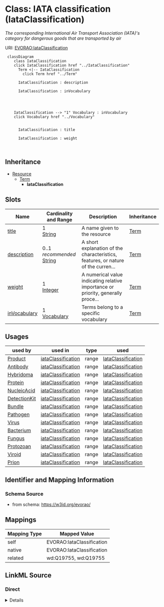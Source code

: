 

# Class: IATA classification (IataClassification) 


_The corresponding International Air Transport Association (IATA)'s category for dangerous goods that are transported by air_





URI: [EVORAO:IataClassification](https://w3id.org/evorao/IataClassification)






```mermaid
 classDiagram
    class IataClassification
    click IataClassification href "../IataClassification"
      Term <|-- IataClassification
        click Term href "../Term"
      
      IataClassification : description
        
      IataClassification : inVocabulary
        
          
    
    
    IataClassification --> "1" Vocabulary : inVocabulary
    click Vocabulary href "../Vocabulary"

        
      IataClassification : title
        
      IataClassification : weight
        
      
```





## Inheritance
* [Resource](Resource.md)
    * [Term](Term.md)
        * **IataClassification**



## Slots

| Name | Cardinality and Range | Description | Inheritance |
| ---  | --- | --- | --- |
| [title](title.md) | 1 <br/> [String](String.md) | A name given to the resource | [Term](Term.md) |
| [description](description.md) | 0..1 _recommended_ <br/> [String](String.md) | A short explanation of the characteristics, features, or nature of the curren... | [Term](Term.md) |
| [weight](weight.md) | 1 <br/> [Integer](Integer.md) | A numerical value indicating relative importance or priority, generally proce... | [Term](Term.md) |
| [inVocabulary](inVocabulary.md) | 1 <br/> [Vocabulary](Vocabulary.md) | Terms belong to a specific vocabulary | [Term](Term.md) |





## Usages

| used by | used in | type | used |
| ---  | --- | --- | --- |
| [Product](Product.md) | [iataClassification](iataClassification.md) | range | [IataClassification](IataClassification.md) |
| [Antibody](Antibody.md) | [iataClassification](iataClassification.md) | range | [IataClassification](IataClassification.md) |
| [Hybridoma](Hybridoma.md) | [iataClassification](iataClassification.md) | range | [IataClassification](IataClassification.md) |
| [Protein](Protein.md) | [iataClassification](iataClassification.md) | range | [IataClassification](IataClassification.md) |
| [NucleicAcid](NucleicAcid.md) | [iataClassification](iataClassification.md) | range | [IataClassification](IataClassification.md) |
| [DetectionKit](DetectionKit.md) | [iataClassification](iataClassification.md) | range | [IataClassification](IataClassification.md) |
| [Bundle](Bundle.md) | [iataClassification](iataClassification.md) | range | [IataClassification](IataClassification.md) |
| [Pathogen](Pathogen.md) | [iataClassification](iataClassification.md) | range | [IataClassification](IataClassification.md) |
| [Virus](Virus.md) | [iataClassification](iataClassification.md) | range | [IataClassification](IataClassification.md) |
| [Bacterium](Bacterium.md) | [iataClassification](iataClassification.md) | range | [IataClassification](IataClassification.md) |
| [Fungus](Fungus.md) | [iataClassification](iataClassification.md) | range | [IataClassification](IataClassification.md) |
| [Protozoan](Protozoan.md) | [iataClassification](iataClassification.md) | range | [IataClassification](IataClassification.md) |
| [Viroid](Viroid.md) | [iataClassification](iataClassification.md) | range | [IataClassification](IataClassification.md) |
| [Prion](Prion.md) | [iataClassification](iataClassification.md) | range | [IataClassification](IataClassification.md) |






## Identifier and Mapping Information







### Schema Source


* from schema: https://w3id.org/evorao/




## Mappings

| Mapping Type | Mapped Value |
| ---  | ---  |
| self | EVORAO:IataClassification |
| native | EVORAO:IataClassification |
| related | wd:Q19755, wd:Q19755 |







## LinkML Source

<!-- TODO: investigate https://stackoverflow.com/questions/37606292/how-to-create-tabbed-code-blocks-in-mkdocs-or-sphinx -->

### Direct

<details>
```yaml
name: IataClassification
description: The corresponding International Air Transport Association (IATA)'s category
  for dangerous goods that are transported by air
title: IATA classification
from_schema: https://w3id.org/evorao/
related_mappings:
- wd:Q19755
- wd:Q19755
is_a: Term

```
</details>

### Induced

<details>
```yaml
name: IataClassification
description: The corresponding International Air Transport Association (IATA)'s category
  for dangerous goods that are transported by air
title: IATA classification
from_schema: https://w3id.org/evorao/
related_mappings:
- wd:Q19755
- wd:Q19755
is_a: Term
attributes:
  title:
    name: title
    description: A name given to the resource
    title: title
    comments:
    - 'The title of the item should be as short and descriptive as possible. E.g.
      for virus products it should basically be based on the following Pattern: ''Virus
      name'', ''virus host type'', ''collection year'', ''country of collection''
      ex ''suspected epidemiological origin'', ''genotype'', ''strain'', ''variant
      name or specific feature'
    from_schema: https://w3id.org/evorao/
    exact_mappings:
    - schema:name
    - rdfs:label
    rank: 1000
    slot_uri: dct:title
    alias: title
    owner: IataClassification
    domain_of:
    - Term
    - Dataset
    - DataService
    - Publication
    - License
    - Certification
    range: string
    required: true
    multivalued: false
  description:
    name: description
    description: A short explanation of the characteristics, features, or nature of
      the current item
    title: description
    comments:
    - Describe this item in few lines. This description will serve as a summary to
      present the resource.
    from_schema: https://w3id.org/evorao/
    exact_mappings:
    - schema:description
    close_mappings:
    - schema:description
    - schema:description
    rank: 1000
    slot_uri: dct:description
    alias: description
    owner: IataClassification
    domain_of:
    - Term
    - Dataset
    - DataService
    - PersonOrOrganization
    - File
    - ContactPoint
    - License
    - Certification
    range: string
    required: false
    recommended: true
    multivalued: false
  weight:
    name: weight
    description: A numerical value indicating relative importance or priority, generally
      processed in ascending order. This weight helps prioritize content when organizing
      or processing data. Its value can be negative, with a default set to 0
    title: weight
    comments:
    - The lowest weighted Data providers are triggered first, this may be usefull
      to populate at first entities that are referenced by others (e.g. Version ahead
      of Rank ahead of Taxon)
    from_schema: https://w3id.org/evorao/
    close_mappings:
    - adms:status
    rank: 1000
    ifabsent: int(0)
    alias: weight
    owner: IataClassification
    domain_of:
    - Term
    - DataProvider
    range: integer
    required: true
    multivalued: false
  inVocabulary:
    name: inVocabulary
    description: Terms belong to a specific vocabulary
    title: in Vocabulary
    from_schema: https://w3id.org/evorao/
    close_mappings:
    - wdp:P972
    related_mappings:
    - dct:isReferencedBy
    broad_mappings:
    - dct:isPartOf
    rank: 1000
    alias: inVocabulary
    owner: IataClassification
    domain_of:
    - Term
    range: Vocabulary
    required: true
    multivalued: false

```
</details>